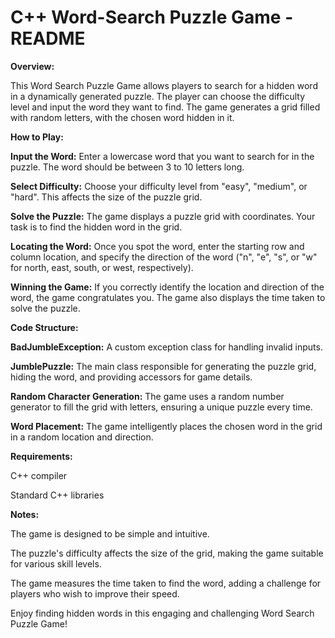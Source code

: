 # C++ Word-Search Puzzle Game - README

**Overview:**

This Word Search Puzzle Game allows players to search for a hidden word in a dynamically generated puzzle. The player can choose the difficulty level and input the word they want to find. The game generates a grid filled with random letters, with the chosen word hidden in it.

**How to Play:**

**Input the Word:** Enter a lowercase word that you want to search for in the puzzle. The word should be between 3 to 10 letters long.

**Select Difficulty:** Choose your difficulty level from "easy", "medium", or "hard". This affects the size of the puzzle grid.

**Solve the Puzzle:** The game displays a puzzle grid with coordinates. Your task is to find the hidden word in the grid.

**Locating the Word:** Once you spot the word, enter the starting row and column location, and specify the direction of the word ("n", "e", "s", or "w" for north, east, south, or west, respectively).

**Winning the Game:** If you correctly identify the location and direction of the word, the game congratulates you. The game also displays the time taken to solve the puzzle.

**Code Structure:**

**BadJumbleException:** A custom exception class for handling invalid inputs.

**JumblePuzzle:** The main class responsible for generating the puzzle grid, hiding the word, and providing accessors for game details.

**Random Character Generation:** The game uses a random number generator to fill the grid with letters, ensuring a unique puzzle every time.

**Word Placement:** The game intelligently places the chosen word in the grid in a random location and direction.

**Requirements:**

C++ compiler

Standard C++ libraries

**Notes:**

The game is designed to be simple and intuitive.

The puzzle's difficulty affects the size of the grid, making the game suitable for various skill levels.

The game measures the time taken to find the word, adding a challenge for players who wish to improve their speed.

Enjoy finding hidden words in this engaging and challenging Word Search Puzzle Game!





